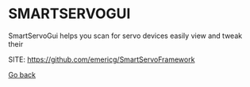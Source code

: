 # SMARTSERVOGUI
 
 SmartServoGui helps you scan for servo devices easily view and tweak their
 
 SITE: https://github.com/emericg/SmartServoFramework

 [Go back](https://portable-linux-apps.github.io/apps.html)
